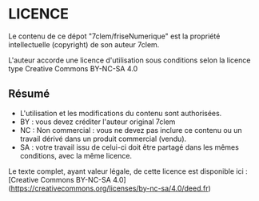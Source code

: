 # LICENCE

Le contenu de ce dépot "7clem/friseNumerique" est la propriété intellectuelle (copyright) de son auteur 7clem.

L'auteur accorde une licence d'utilisation sous conditions selon la licence type Creative Commons BY-NC-SA 4.0

## Résumé
- L'utilisation et les modifications du contenu sont authorisées.
- BY : vous devez créditer l'auteur original 7clem
- NC : Non commercial : vous ne devez pas inclure ce contenu ou un travail dérivé dans un produit commercial (vendu).
- SA : votre travail issu de celui-ci doit être partagé dans les mêmes conditions, avec la même licence.

Le texte complet, ayant valeur légale, de cette licence est disponible ici :
[Creative Commons BY-NC-SA 4.0] (https://creativecommons.org/licenses/by-nc-sa/4.0/deed.fr)
